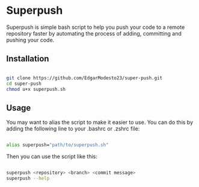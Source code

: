 # Superpush

Superpush is simple bash script to help you push your code to a remote repository faster by automating the process of adding, committing and pushing your code.

## Installation

```bash

git clone https://github.com/EdgarModesto23/super-push.git
cd super-push
chmod u+x superpush.sh

```

## Usage

You may want to alias the script to make it easier to use. You can do this by adding the following line to your .bashrc or .zshrc file:

```bash

alias superpush="path/to/superpush.sh"

```

Then you can use the script like this:

```bash

superpush <repository> <branch> <commit message>
superpush --help

```
